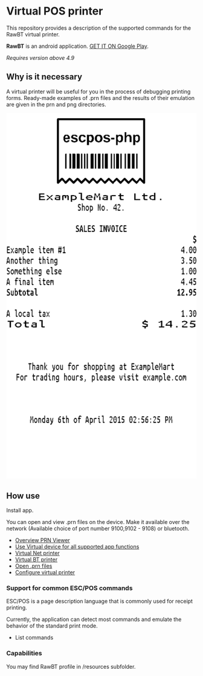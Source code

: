 # Virtual POS printer


This repository provides a description of the supported commands for the RawBT virtual printer. 

**RawBT** is an android application. [GET IT ON Google Play](https://play.google.com/store/apps/details?id=ru.a402d.rawbtprinter).

_Requires version above 4.9_

## Why is it necessary
A virtual printer will be useful for you in the process of debugging printing forms.
Ready-made examples of .prn files and the results of their emulation are given in the prn and png directories.

![receipt](https://github.com/402d/Virtual_POS_printer/raw/master/png/receipt-with-logo.png)

## How use

Install app.

You can open and view .prn files on the device. Make it available over the network (Available choice of port number 9100,9102 - 9108) or bluetooth.

- [Overview PRN Viewer](doc/overview.md)
- [Use Virtual device for all supported app functions](doc/useforall.md)
- [Virtual Net printer](doc/netshare.md)
- [Virtual BT printer](doc/btshare.md)
- [Open .prn files](doc/files.md)
- [Configure virtual printer](doc/configure.md) 

### Support for common ESC/POS commands

ESC/POS is a page description language that is commonly used for receipt printing.

Currently, the application can detect most commands and emulate the behavior of the standard print mode.

- List commands

### Capabilities

You may find  RawBT profile in /resources subfolder. 

 